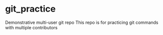 git_practice
============

Demonstrative multi-user git repo
This repo is for practicing git commands with multiple contributors
